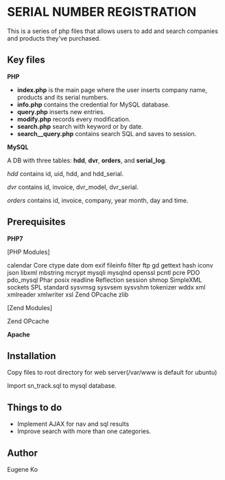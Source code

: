 # SERIAL NUMBER REGISTRATION

 This is a series of php files that allows users to add and search companies and products they've purchased.

## Key files

**PHP**

* **index.php** is the main page where the user inserts company name, products and its serial numbers.
* **info.php** contains the credential for MySQL database.
* **query.php** inserts new entries.
* **modify.php** records every modification.
* **search.php** search with keyword or by date.
* **search__query.php** contains search SQL and saves to session.


**MySQL**

A DB with three tables: **hdd**, **dvr**, **orders**, and **serial\_log**.

*hdd* contains id, uid, hdd, and hdd\_serial.

*dvr* contains id, invoice, dvr\_model, dvr\_serial.

*orders* contains id, invoice, company, year month, day and time.


## Prerequisites

**PHP7**

[PHP Modules] 

calendar
Core
ctype
date
dom
exif
fileinfo
filter
ftp
gd
gettext
hash
iconv
json
libxml
mbstring
mcrypt
mysqli
mysqlnd
openssl
pcntl
pcre
PDO
pdo_mysql
Phar
posix
readline
Reflection
session
shmop
SimpleXML
sockets
SPL
standard
sysvmsg
sysvsem
sysvshm
tokenizer
wddx
xml
xmlreader
xmlwriter
xsl
Zend OPcache
zlib

[Zend Modules]

Zend OPcache

**Apache**


## Installation

Copy files to root directory for web server(/var/www is default for ubuntu)

Import sn\_track.sql to mysql database.

## Things to do
* Implement AJAX for nav and sql results
* Improve search with more than one categories.

## Author

Eugene Ko
